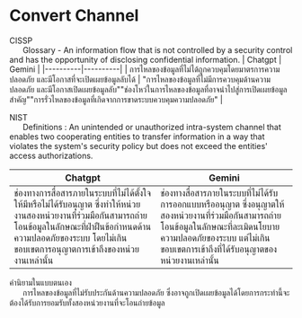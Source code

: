 # Convert Channel

CISSP <br>
&nbsp;&nbsp;&nbsp;&nbsp;&nbsp;&nbsp;Glossary - An information flow that is not controlled by a security control and has the opportunity of disclosing confidential information.
| Chatgpt | Gemini |
|----------|----------|
| การไหลของข้อมูลที่ไม่ได้ถูกควบคุมโดยมาตรการความปลอดภัย และมีโอกาสที่จะเปิดเผยข้อมูลลับได้ | "การไหลของข้อมูลที่ไม่มีการควบคุมด้านความปลอดภัย และมีโอกาสเปิดเผยข้อมูลลับ""ช่องโหว่ในการไหลของข้อมูลที่อาจนำไปสู่การเปิดเผยข้อมูลสำคัญ""การรั่วไหลของข้อมูลที่เกิดจากการขาดระบบควบคุมความปลอดภัย" |

NIST <br>
&nbsp;&nbsp;&nbsp;&nbsp;&nbsp;&nbsp;Definitions : An unintended or unauthorized intra-system channel that enables two cooperating entities to transfer information 
in a way that violates the system's security policy but does not exceed the entities' access authorizations.

| Chatgpt | Gemini |
|----------|----------|
|ช่องทางการสื่อสารภายในระบบที่ไม่ได้ตั้งใจให้มีหรือไม่ได้รับอนุญาต ซึ่งทำให้หน่วยงานสองหน่วยงานที่ร่วมมือกันสามารถถ่ายโอนข้อมูลในลักษณะที่ฝ่าฝืนข้อกำหนดด้านความปลอดภัยของระบบ โดยไม่เกินขอบเขตการอนุญาตการเข้าถึงของหน่วยงานเหล่านั้น |ช่องทางสื่อสารภายในระบบที่ไม่ได้รับการออกแบบหรืออนุญาต ซึ่งอนุญาตให้สองหน่วยงานที่ร่วมมือกันสามารถถ่ายโอนข้อมูลในลักษณะที่ละเมิดนโยบายความปลอดภัยของระบบ แต่ไม่เกินขอบเขตการเข้าถึงที่ได้รับอนุญาตของหน่วยงานเหล่านั้น |

คำนิยามในแบบตนเอง <br>&nbsp;&nbsp;&nbsp;&nbsp;&nbsp;&nbsp;การไหลของข้อมูลที่ไม่รับประกันด้านความปลอดภัย ซึ่งอาจถูกเปิดเผยข้อมูลได้โดยการกระทำนี้จะต้องได้รับการยอมรับทั้งสองหน่วยงานที่จะโอนถ่ายข้อมูล

